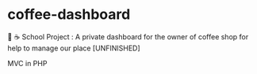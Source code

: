 # coffee-dashboard
🐘 ☕️  School Project : A private dashboard for the owner of coffee shop for help to manage our place  [UNFINISHED] 

MVC in PHP
